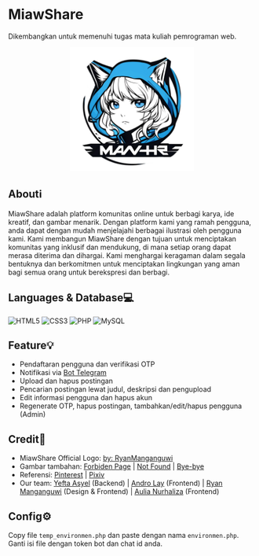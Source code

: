 # MiawShare

Dikembangkan untuk memenuhi tugas mata kuliah pemrograman web.

<div align="center" style="flex: 1;">
        <img src="assets/logo/logo.png" alt="gambar" width=50%/>
</div>

## Aboutℹ️

MiawShare adalah platform komunitas online untuk berbagi karya, ide kreatif, dan gambar menarik. Dengan platform kami yang ramah pengguna, anda dapat dengan mudah menjelajahi berbagai ilustrasi oleh pengguna kami. Kami membangun MiawShare dengan tujuan untuk menciptakan komunitas yang inklusif dan mendukung, di mana setiap orang dapat merasa diterima dan dihargai. Kami menghargai keragaman dalam segala bentuknya dan berkomitmen untuk menciptakan lingkungan yang aman bagi semua orang untuk berekspresi dan berbagi.

## Languages & Database💻

![HTML5](https://img.shields.io/badge/html5-%23E34F26.svg?style=for-the-badge&logo=html5&logoColor=white)
![CSS3](https://img.shields.io/badge/css3-%231572B6.svg?style=for-the-badge&logo=css3&logoColor=white)
![PHP](https://img.shields.io/badge/php-%23777BB4.svg?style=for-the-badge&logo=php&logoColor=white)
![MySQL](https://img.shields.io/badge/mysql-4479A1.svg?style=for-the-badge&logo=mysql&logoColor=white)

## Feature💡

- Pendaftaran pengguna dan verifikasi OTP
- Notifikasi via [Bot Telegram](https://t.me/spamtestingbot)
- Upload dan hapus postingan
- Pencarian postingan lewat judul, deskripsi dan pengupload
- Edit informasi pengguna dan hapus akun
- Regenerate OTP, hapus postingan, tambahkan/edit/hapus pengguna (Admin)

## Credit📜

- MiawShare Official Logo: [by: RyanManganguwi](https://www.instagram.com/enokki43at)
- Gambar tambahan: [Forbiden Page](https://tenor.com/j5llAKTW5xF.gif) | [Not Found](https://tenor.com/usTAOkJQpDE.gif) | [Bye-bye](https://tenor.com/uzAzw3pnkQ7.gif)
- Referensi: [Pinterest](https://www.pinterest.com/) | [Pixiv](https://www.pixiv.net/en/)
- Our team: [Yefta Asyel](https://github.com/yeftakun/) (Backend) | [Andro Lay](https://github.com/AndroLay/) (Frontend) | [Ryan Manganguwi](https://github.com/RyanManganguwi/) (Design & Frontend) | [Aulia Nurhaliza](https://github.com/AuliaNurhaliza/) (Frontend)

## Config⚙️

Copy file `temp_environmen.php` dan paste dengan nama `environmen.php`. Ganti isi file dengan token bot dan chat id anda.